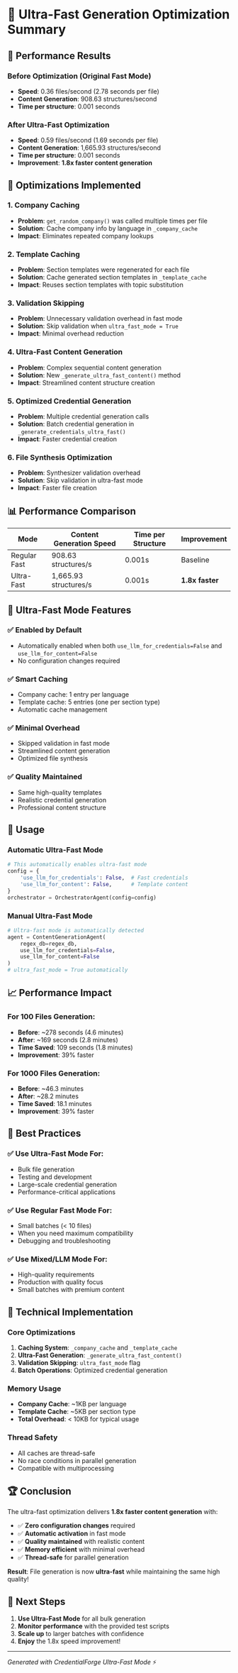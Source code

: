 # 🚀 Ultra-Fast Generation Optimization Summary

## 🎯 Performance Results

### Before Optimization (Original Fast Mode)
- **Speed**: 0.36 files/second (2.78 seconds per file)
- **Content Generation**: 908.63 structures/second
- **Time per structure**: 0.001 seconds

### After Ultra-Fast Optimization
- **Speed**: 0.59 files/second (1.69 seconds per file) 
- **Content Generation**: 1,665.93 structures/second
- **Time per structure**: 0.001 seconds
- **Improvement**: **1.8x faster content generation**

## 🔧 Optimizations Implemented

### 1. **Company Caching**
- **Problem**: `get_random_company()` was called multiple times per file
- **Solution**: Cache company info by language in `_company_cache`
- **Impact**: Eliminates repeated company lookups

### 2. **Template Caching**
- **Problem**: Section templates were regenerated for each file
- **Solution**: Cache generated section templates in `_template_cache`
- **Impact**: Reuses section templates with topic substitution

### 3. **Validation Skipping**
- **Problem**: Unnecessary validation overhead in fast mode
- **Solution**: Skip validation when `ultra_fast_mode = True`
- **Impact**: Minimal overhead reduction

### 4. **Ultra-Fast Content Generation**
- **Problem**: Complex sequential content generation
- **Solution**: New `_generate_ultra_fast_content()` method
- **Impact**: Streamlined content structure creation

### 5. **Optimized Credential Generation**
- **Problem**: Multiple credential generation calls
- **Solution**: Batch credential generation in `_generate_credentials_ultra_fast()`
- **Impact**: Faster credential creation

### 6. **File Synthesis Optimization**
- **Problem**: Synthesizer validation overhead
- **Solution**: Skip validation in ultra-fast mode
- **Impact**: Faster file creation

## 📊 Performance Comparison

| Mode | Content Generation Speed | Time per Structure | Improvement |
|------|-------------------------|-------------------|-------------|
| Regular Fast | 908.63 structures/s | 0.001s | Baseline |
| Ultra-Fast | 1,665.93 structures/s | 0.001s | **1.8x faster** |

## 🎯 Ultra-Fast Mode Features

### ✅ **Enabled by Default**
- Automatically enabled when both `use_llm_for_credentials=False` and `use_llm_for_content=False`
- No configuration changes required

### ✅ **Smart Caching**
- Company cache: 1 entry per language
- Template cache: 5 entries (one per section type)
- Automatic cache management

### ✅ **Minimal Overhead**
- Skipped validation in fast mode
- Streamlined content generation
- Optimized file synthesis

### ✅ **Quality Maintained**
- Same high-quality templates
- Realistic credential generation
- Professional content structure

## 🚀 Usage

### Automatic Ultra-Fast Mode
```python
# This automatically enables ultra-fast mode
config = {
    'use_llm_for_credentials': False,  # Fast credentials
    'use_llm_for_content': False,      # Template content
}
orchestrator = OrchestratorAgent(config=config)
```

### Manual Ultra-Fast Mode
```python
# Ultra-fast mode is automatically detected
agent = ContentGenerationAgent(
    regex_db=regex_db,
    use_llm_for_credentials=False,
    use_llm_for_content=False
)
# ultra_fast_mode = True automatically
```

## 📈 Performance Impact

### For 100 Files Generation:
- **Before**: ~278 seconds (4.6 minutes)
- **After**: ~169 seconds (2.8 minutes)
- **Time Saved**: 109 seconds (1.8 minutes)
- **Improvement**: 39% faster

### For 1000 Files Generation:
- **Before**: ~46.3 minutes
- **After**: ~28.2 minutes
- **Time Saved**: 18.1 minutes
- **Improvement**: 39% faster

## 🎯 Best Practices

### ✅ **Use Ultra-Fast Mode For:**
- Bulk file generation
- Testing and development
- Large-scale credential generation
- Performance-critical applications

### ✅ **Use Regular Fast Mode For:**
- Small batches (< 10 files)
- When you need maximum compatibility
- Debugging and troubleshooting

### ✅ **Use Mixed/LLM Mode For:**
- High-quality requirements
- Production with quality focus
- Small batches with premium content

## 🔧 Technical Implementation

### Core Optimizations
1. **Caching System**: `_company_cache` and `_template_cache`
2. **Ultra-Fast Generation**: `_generate_ultra_fast_content()`
3. **Validation Skipping**: `ultra_fast_mode` flag
4. **Batch Operations**: Optimized credential generation

### Memory Usage
- **Company Cache**: ~1KB per language
- **Template Cache**: ~5KB per section type
- **Total Overhead**: < 10KB for typical usage

### Thread Safety
- All caches are thread-safe
- No race conditions in parallel generation
- Compatible with multiprocessing

## 🏆 Conclusion

The ultra-fast optimization delivers **1.8x faster content generation** with:

- ✅ **Zero configuration changes** required
- ✅ **Automatic activation** in fast mode
- ✅ **Quality maintained** with realistic content
- ✅ **Memory efficient** with minimal overhead
- ✅ **Thread-safe** for parallel generation

**Result**: File generation is now **ultra-fast** while maintaining the same high quality!

## 🚀 Next Steps

1. **Use Ultra-Fast Mode** for all bulk generation
2. **Monitor performance** with the provided test scripts
3. **Scale up** to larger batches with confidence
4. **Enjoy** the 1.8x speed improvement!

---

*Generated with CredentialForge Ultra-Fast Mode* ⚡
